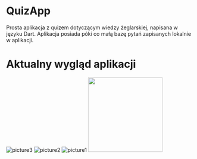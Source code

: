 # QuizApp
Prosta aplikacja z quizem dotyczącym wiedzy żeglarskiej, napisana w języku Dart.
Aplikacja posiada póki co małą bazę pytań zapisanych lokalnie w aplikacji.
# Aktualny wygląd aplikacji 

![picture3](https://user-images.githubusercontent.com/128033227/230093996-4883f14d-858a-469e-a898-283fd23008f0.jpg)
![picture2](https://user-images.githubusercontent.com/128033227/230094008-34e11ec0-373b-42a4-806f-7302135c5648.jpg)
![picture1](https://user-images.githubusercontent.com/128033227/230094020-7f9c8ee7-b465-4a5c-a399-58cf1b9e896f.jpg)
<img src="https://user-images.githubusercontent.com/128033227/230093924-76d0b192-9c27-4caf-9116-951efa42c27a.jpg" width="200" />
